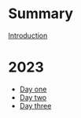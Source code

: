 # Summary

[Introduction](./intro.md)

# 2023

- [Day one](./2023/day_01.md)
- [Day two](./2023/day_02.md)
- [Day three](./2023/day_03.md)